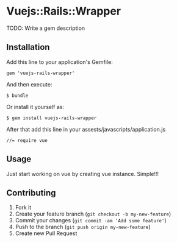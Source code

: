 # Vuejs::Rails::Wrapper

TODO: Write a gem description

## Installation

Add this line to your application's Gemfile:

    gem 'vuejs-rails-wrapper'

And then execute:

    $ bundle

Or install it yourself as:

    $ gem install vuejs-rails-wrapper

After that add this line in your assests/javascripts/application.js

    //= require vue

## Usage

Just start working on vue by creating vue instance. Simple!!!

## Contributing

1. Fork it
2. Create your feature branch (`git checkout -b my-new-feature`)
3. Commit your changes (`git commit -am 'Add some feature'`)
4. Push to the branch (`git push origin my-new-feature`)
5. Create new Pull Request
